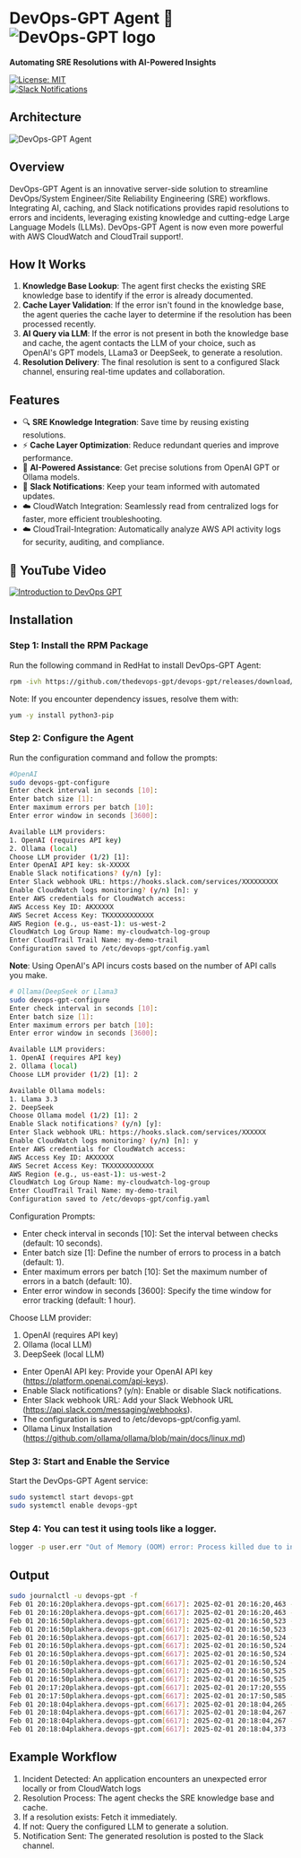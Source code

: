# DevOps-GPT Agent 🚀  ![DevOps-GPT logo](devops-gpt-logo.png)
**Automating SRE Resolutions with AI-Powered Insights**

[![License: MIT](https://img.shields.io/badge/License-MIT-green.svg)](LICENSE)  
[![Slack Notifications](https://img.shields.io/badge/Slack-Notifications-blue)](https://slack.com)

## Architecture
![DevOps-GPT Agent](devops-gpt-cloudtrail.jpg)

## Overview  
DevOps-GPT Agent is an innovative server-side solution to streamline DevOps/System Engineer/Site Reliability Engineering (SRE) workflows. Integrating AI, caching, and Slack notifications provides rapid resolutions to errors and incidents, leveraging existing knowledge and cutting-edge Large Language Models (LLMs). DevOps-GPT Agent is now even more powerful with AWS CloudWatch and CloudTrail support!.  

## How It Works  
1. **Knowledge Base Lookup**: The agent first checks the existing SRE knowledge base to identify if the error is already documented.  
2. **Cache Layer Validation**: If the error isn't found in the knowledge base, the agent queries the cache layer to determine if the resolution has been processed recently.  
3. **AI Query via LLM**: If the error is not present in both the knowledge base and cache, the agent contacts the LLM of your choice, such as OpenAI's GPT models, LLama3 or DeepSeek, to generate a resolution.  
4. **Resolution Delivery**: The final resolution is sent to a configured Slack channel, ensuring real-time updates and collaboration.  

## Features  
- 🔍 **SRE Knowledge Integration**: Save time by reusing existing resolutions.  
- ⚡ **Cache Layer Optimization**: Reduce redundant queries and improve performance.  
- 🤖 **AI-Powered Assistance**: Get precise solutions from OpenAI GPT or Ollama models.  
- 📩 **Slack Notifications**: Keep your team informed with automated updates.
- ☁️ CloudWatch Integration: Seamlessly read from centralized logs for faster, more efficient troubleshooting.
- ☁️ CloudTrail-Integration: Automatically analyze AWS API activity logs for security, auditing, and compliance.

## 🎥 YouTube Video
[![Introduction to DevOps GPT](devops-gpt-cloudtrail.jpg)](https://youtu.be/X7MXKN5L9-0?si=4N2wCgME7qqMYjew)


## Installation  

### Step 1: Install the RPM Package  
Run the following command in RedHat to install DevOps-GPT Agent:  
```bash
rpm -ivh https://github.com/thedevops-gpt/devops-gpt/releases/download/0.0.3/devops-gpt-0.0.3-0.el9.x86_64.rpm
```
Note: If you encounter dependency issues, resolve them with:

```bash
yum -y install python3-pip
```


### Step 2: Configure the Agent
Run the configuration command and follow the prompts:

```bash
#OpenAI
sudo devops-gpt-configure
Enter check interval in seconds [10]: 
Enter batch size [1]: 
Enter maximum errors per batch [10]: 
Enter error window in seconds [3600]: 

Available LLM providers:
1. OpenAI (requires API key)
2. Ollama (local)
Choose LLM provider (1/2) [1]: 
Enter OpenAI API key: sk-XXXXX
Enable Slack notifications? (y/n) [y]: 
Enter Slack webhook URL: https://hooks.slack.com/services/XXXXXXXXX
Enable CloudWatch logs monitoring? (y/n) [n]: y
Enter AWS credentials for CloudWatch access:
AWS Access Key ID: AKXXXXX
AWS Secret Access Key: TKXXXXXXXXXXX
AWS Region (e.g., us-east-1): us-west-2
CloudWatch Log Group Name: my-cloudwatch-log-group
Enter CloudTrail Trail Name: my-demo-trail
Configuration saved to /etc/devops-gpt/config.yaml
```
**Note**: Using OpenAI's API incurs costs based on the number of API calls you make.

```bash
# Ollama(DeepSeek or Llama3
sudo devops-gpt-configure 
Enter check interval in seconds [10]: 
Enter batch size [1]: 
Enter maximum errors per batch [10]: 
Enter error window in seconds [3600]: 

Available LLM providers:
1. OpenAI (requires API key)
2. Ollama (local)
Choose LLM provider (1/2) [1]: 2

Available Ollama models:
1. Llama 3.3
2. DeepSeek
Choose Ollama model (1/2) [1]: 2
Enable Slack notifications? (y/n) [y]: 
Enter Slack webhook URL: https://hooks.slack.com/services/XXXXXX
Enable CloudWatch logs monitoring? (y/n) [n]: y
Enter AWS credentials for CloudWatch access:
AWS Access Key ID: AKXXXXX
AWS Secret Access Key: TKXXXXXXXXXXX
AWS Region (e.g., us-east-1): us-west-2
CloudWatch Log Group Name: my-cloudwatch-log-group
Enter CloudTrail Trail Name: my-demo-trail
Configuration saved to /etc/devops-gpt/config.yaml
```

Configuration Prompts:

- Enter check interval in seconds [10]: Set the interval between checks (default: 10 seconds).
- Enter batch size [1]: Define the number of errors to process in a batch (default: 1).
- Enter maximum errors per batch [10]: Set the maximum number of errors in a batch (default: 10).
- Enter error window in seconds [3600]: Specify the time window for error tracking (default: 1 hour).

Choose LLM provider:
1. OpenAI (requires API key)
2. Ollama (local LLM)
3. DeepSeek (local LLM)

- Enter OpenAI API key: Provide your OpenAI API key (https://platform.openai.com/api-keys).
- Enable Slack notifications? (y/n): Enable or disable Slack notifications.
- Enter Slack webhook URL: Add your Slack Webhook URL (https://api.slack.com/messaging/webhooks).
- The configuration is saved to /etc/devops-gpt/config.yaml.
- Ollama Linux Installation (https://github.com/ollama/ollama/blob/main/docs/linux.md)

### Step 3: Start and Enable the Service
Start the DevOps-GPT Agent service:
```bash
sudo systemctl start devops-gpt
sudo systemctl enable devops-gpt
```

### Step 4: You can test it using tools like a logger.
```bash
logger -p user.err "Out of Memory (OOM) error: Process killed due to insufficient memory"
```

## Output
```bash
sudo journalctl -u devops-gpt -f
Feb 01 20:16:20plakhera.devops-gpt.com[6617]: 2025-02-01 20:16:20,463 - devops_gpt.error_patterns - INFO - DevOps GPT Error Analyzer initialized with 20 patterns
Feb 01 20:16:20plakhera.devops-gpt.com[6617]: 2025-02-01 20:16:20,463 - __main__ - INFO - DevOps GPT initialized with OLLAMA as LLM provider
Feb 01 20:16:50plakhera.devops-gpt.com[6617]: 2025-02-01 20:16:50,523 - devops_gpt.log_monitor - INFO - Found 2 new unique errors
Feb 01 20:16:50plakhera.devops-gpt.com[6617]: 2025-02-01 20:16:50,523 - __main__ - INFO - Found 2 new errors
Feb 01 20:16:50plakhera.devops-gpt.com[6617]: 2025-02-01 20:16:50,524 - __main__ - INFO - Processing batch of 2 errors
Feb 01 20:16:50plakhera.devops-gpt.com[6617]: 2025-02-01 20:16:50,524 - __main__ - INFO - Attempting to match errors with known patterns...
Feb 01 20:16:50plakhera.devops-gpt.com[6617]: 2025-02-01 20:16:50,524 - __main__ - INFO - No matching patterns found in local database. Contacting OLLAMA for analysis...
Feb 01 20:16:50plakhera.devops-gpt.com[6617]: 2025-02-01 20:16:50,524 - devops_gpt.llms.ollama_provider - WARNING - Running on CPU - this may take several minutes...
Feb 01 20:16:50plakhera.devops-gpt.com[6617]: 2025-02-01 20:16:50,525 - devops_gpt.llms.ollama_provider - INFO - Still processing... (0 seconds elapsed)
Feb 01 20:16:50plakhera.devops-gpt.com[6617]: 2025-02-01 20:16:50,525 - devops_gpt.llms.ollama_provider - INFO - Sending request to Ollama API (this may take 10-15 minutes on CPU)...
Feb 01 20:17:20plakhera.devops-gpt.com[6617]: 2025-02-01 20:17:20,555 - devops_gpt.llms.ollama_provider - INFO - Still processing... (30 seconds elapsed)
Feb 01 20:17:50plakhera.devops-gpt.com[6617]: 2025-02-01 20:17:50,585 - devops_gpt.llms.ollama_provider - INFO - Still processing... (60 seconds elapsed)
Feb 01 20:18:04plakhera.devops-gpt.com[6617]: 2025-02-01 20:18:04,265 - devops_gpt.llms.ollama_provider - INFO - Ollama response received in 73.7 seconds
Feb 01 20:18:04plakhera.devops-gpt.com[6617]: 2025-02-01 20:18:04,267 - devops_gpt.llms.ollama_provider - INFO - Successfully received analysis from Ollama
Feb 01 20:18:04plakhera.devops-gpt.com[6617]: 2025-02-01 20:18:04,267 - __main__ - INFO - Sending analysis to Slack...
Feb 01 20:18:04plakhera.devops-gpt.com[6617]: 2025-02-01 20:18:04,373 - __main__ - INFO - Successfully sent message to Slack
```

## Example Workflow

1. Incident Detected: An application encounters an unexpected error locally or from CloudWatch logs
2. Resolution Process: The agent checks the SRE knowledge base and cache.
3. If a resolution exists: Fetch it immediately.
4. If not: Query the configured LLM to generate a solution.
5. Notification Sent: The generated resolution is posted to the Slack channel.
